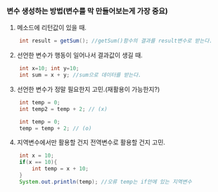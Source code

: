 ### 변수 생성하는 방법(변수를 막 만들어보는게 가장 중요)
1. 메소드에 리턴값이 있을 때.
```java
    int result = getSum(); //getSum()함수의 결과를 result변수로 받는다.
```
2. 선언한 변수가 행동이 일어나서 결과값이 생길 때.
```java
    int x=10; int y=10;
    int sum = x + y; //sum으로 데이터를 받는다.
```
3. 선언한 변수가 정말 필요한지 고민.(재활용이 가능한지?)
```java
    int temp = 0;
    int temp2 = temp + 2; // (x)

    int temp = 0;
    temp = temp + 2; // (o)
```
4. 지역변수에서만 활용할 건지 전역변수로 활용할 건지 고민.
```java
    int x = 10;
    if(x == 10){
        int temp = x + 10;
    }
    System.out.println(temp); //오류 temp는 if안에 있는 지역변수
```